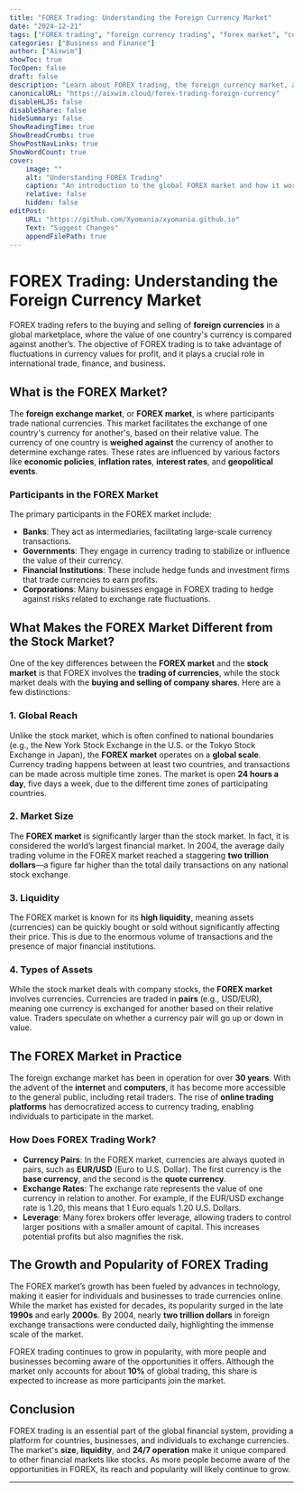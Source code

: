 ```yaml
---
title: "FOREX Trading: Understanding the Foreign Currency Market"
date: "2024-12-21"
tags: ["FOREX trading", "foreign currency trading", "forex market", "currency exchange", "forex market basics"]
categories: ["Business and Finance"]
author: ["Aixwim"]
showToc: true
TocOpen: false
draft: false
description: "Learn about FOREX trading, the foreign currency market, and how it differs from the stock market. Explore its size, participants, and how currency trading works globally."
canonicalURL: "https://aixwim.cloud/forex-trading-foreign-currency"
disableHLJS: false
disableShare: false
hideSummary: false
ShowReadingTime: true
ShowBreadCrumbs: true
ShowPostNavLinks: true
ShowWordCount: true
cover:
    image: ""
    alt: "Understanding FOREX Trading"
    caption: "An introduction to the global FOREX market and how it works."
    relative: false
    hidden: false
editPost:
    URL: "https://github.com/Xyomania/xyomania.github.io"
    Text: "Suggest Changes"
    appendFilePath: true
---
```


# FOREX Trading: Understanding the Foreign Currency Market

FOREX trading refers to the buying and selling of **foreign currencies** in a global marketplace, where the value of one country's currency is compared against another’s. The objective of FOREX trading is to take advantage of fluctuations in currency values for profit, and it plays a crucial role in international trade, finance, and business.

## What is the FOREX Market?

The **foreign exchange market**, or **FOREX market**, is where participants trade national currencies. This market facilitates the exchange of one country's currency for another's, based on their relative value. The currency of one country is **weighed against** the currency of another to determine exchange rates. These rates are influenced by various factors like **economic policies**, **inflation rates**, **interest rates**, and **geopolitical events**.

### Participants in the FOREX Market

The primary participants in the FOREX market include:
- **Banks**: They act as intermediaries, facilitating large-scale currency transactions.
- **Governments**: They engage in currency trading to stabilize or influence the value of their currency.
- **Financial Institutions**: These include hedge funds and investment firms that trade currencies to earn profits.
- **Corporations**: Many businesses engage in FOREX trading to hedge against risks related to exchange rate fluctuations.

## What Makes the FOREX Market Different from the Stock Market?

One of the key differences between the **FOREX market** and the **stock market** is that FOREX involves the **trading of currencies**, while the stock market deals with the **buying and selling of company shares**. Here are a few distinctions:

### 1. **Global Reach**
Unlike the stock market, which is often confined to national boundaries (e.g., the New York Stock Exchange in the U.S. or the Tokyo Stock Exchange in Japan), the **FOREX market** operates on a **global scale**. Currency trading happens between at least two countries, and transactions can be made across multiple time zones. The market is open **24 hours a day**, five days a week, due to the different time zones of participating countries.

### 2. **Market Size**
The **FOREX market** is significantly larger than the stock market. In fact, it is considered the world’s largest financial market. In 2004, the average daily trading volume in the FOREX market reached a staggering **two trillion dollars**—a figure far higher than the total daily transactions on any national stock exchange.

### 3. **Liquidity**
The FOREX market is known for its **high liquidity**, meaning assets (currencies) can be quickly bought or sold without significantly affecting their price. This is due to the enormous volume of transactions and the presence of major financial institutions.

### 4. **Types of Assets**
While the stock market deals with company stocks, the **FOREX market** involves currencies. Currencies are traded in **pairs** (e.g., USD/EUR), meaning one currency is exchanged for another based on their relative value. Traders speculate on whether a currency pair will go up or down in value.

## The FOREX Market in Practice

The foreign exchange market has been in operation for over **30 years**. With the advent of the **internet** and **computers**, it has become more accessible to the general public, including retail traders. The rise of **online trading platforms** has democratized access to currency trading, enabling individuals to participate in the market.

### How Does FOREX Trading Work?

- **Currency Pairs**: In the FOREX market, currencies are always quoted in pairs, such as **EUR/USD** (Euro to U.S. Dollar). The first currency is the **base currency**, and the second is the **quote currency**.
- **Exchange Rates**: The exchange rate represents the value of one currency in relation to another. For example, if the EUR/USD exchange rate is 1.20, this means that 1 Euro equals 1.20 U.S. Dollars.
- **Leverage**: Many forex brokers offer leverage, allowing traders to control larger positions with a smaller amount of capital. This increases potential profits but also magnifies the risk.

## The Growth and Popularity of FOREX Trading

The FOREX market’s growth has been fueled by advances in technology, making it easier for individuals and businesses to trade currencies online. While the market has existed for decades, its popularity surged in the late **1990s** and early **2000s**. By 2004, nearly **two trillion dollars** in foreign exchange transactions were conducted daily, highlighting the immense scale of the market.

FOREX trading continues to grow in popularity, with more people and businesses becoming aware of the opportunities it offers. Although the market only accounts for about **10%** of global trading, this share is expected to increase as more participants join the market.

## Conclusion

FOREX trading is an essential part of the global financial system, providing a platform for countries, businesses, and individuals to exchange currencies. The market's **size**, **liquidity**, and **24/7 operation** make it unique compared to other financial markets like stocks. As more people become aware of the opportunities in FOREX, its reach and popularity will likely continue to grow.

---
